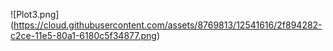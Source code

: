 ![Plot3.png]
(https://cloud.githubusercontent.com/assets/8769813/12541616/2f894282-c2ce-11e5-80a1-6180c5f34877.png)
